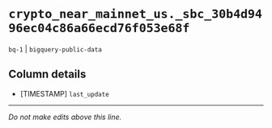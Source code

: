 # `crypto_near_mainnet_us._sbc_30b4d9496ec04c86a66ecd76f053e68f`
`bq-1` | `bigquery-public-data`

## Column details
* [TIMESTAMP] `last_update`

-------------------------------------------------------------------------------
*Do not make edits above this line.*
